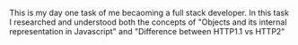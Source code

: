 This is my day one task of me becaoming a full stack developer. In this task I researched and understood both the concepts of "Objects and its internal representation in Javascript" and "Difference between HTTP1.1 vs HTTP2"
